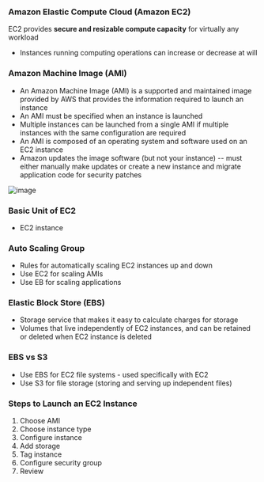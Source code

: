 ### Amazon Elastic Compute Cloud (Amazon EC2)

EC2 provides **secure and resizable compute capacity** for virtually any workload
* Instances running computing operations can increase or decrease at will

### Amazon Machine Image (AMI)

* An Amazon Machine Image (AMI) is a supported and maintained image provided by AWS that provides the information required to launch an instance
* An AMI must be specified when an instance is launched
* Multiple instances can be launched from a single AMI if multiple instances with the same configuration are required
* An AMI is composed of an operating system and software used on an EC2 instance
* Amazon updates the image software (but not your instance) -- must either manually make updates or create a new instance and migrate application code for security patches

![image](https://user-images.githubusercontent.com/114364831/211567733-101f8ce3-5f2a-4ac6-a903-8bbf83ad292a.png)

### Basic Unit of EC2

* EC2 instance

### Auto Scaling Group

* Rules for automatically scaling EC2 instances up and down 
* Use EC2 for scaling AMIs
* Use EB for scaling applications

### Elastic Block Store (EBS)
* Storage service that makes it easy to calculate charges for storage
* Volumes that live independently of EC2 instances, and can be retained or deleted when EC2 instance is deleted

### EBS vs S3
* Use EBS for EC2 file systems - used specifically with EC2
* Use S3 for file storage (storing and serving up independent files)

### Steps to Launch an EC2 Instance

1. Choose AMI
2. Choose instance type
3. Configure instance
4. Add storage
5. Tag instance 
6. Configure security group
7. Review
